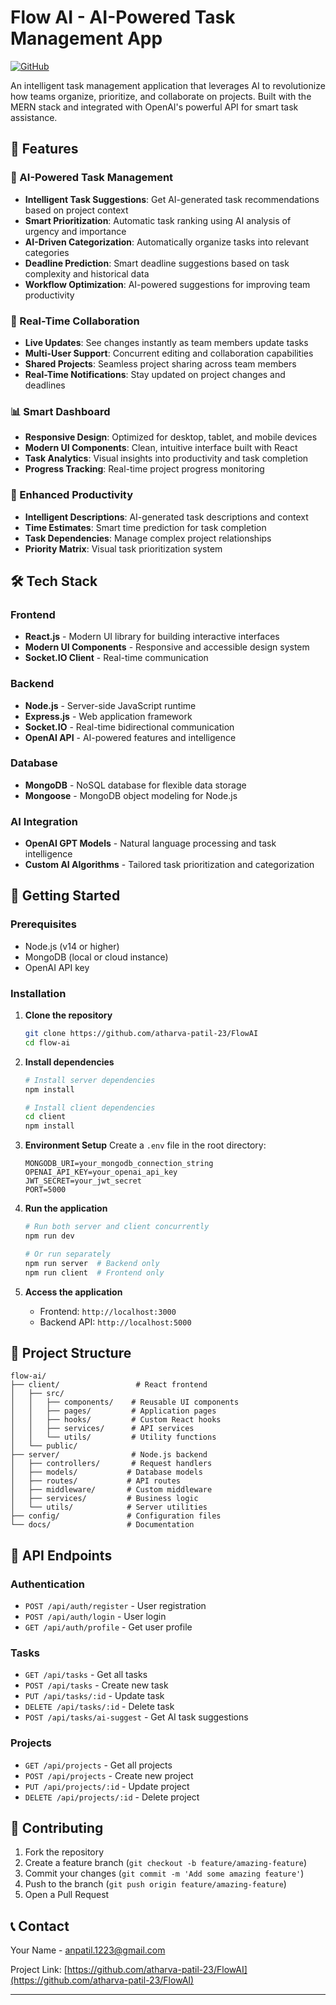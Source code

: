 # Flow AI - AI-Powered Task Management App

[![GitHub](https://img.shields.io/badge/GitHub-Repository-blue)](https://github.com/atharva-patil-23/FlowAI)

An intelligent task management application that leverages AI to revolutionize how teams organize, prioritize, and collaborate on projects. Built with the MERN stack and integrated with OpenAI's powerful API for smart task assistance.

## 🚀 Features

### 🤖 AI-Powered Task Management

- **Intelligent Task Suggestions**: Get AI-generated task recommendations based on project context
- **Smart Prioritization**: Automatic task ranking using AI analysis of urgency and importance
- **AI-Driven Categorization**: Automatically organize tasks into relevant categories
- **Deadline Prediction**: Smart deadline suggestions based on task complexity and historical data
- **Workflow Optimization**: AI-powered suggestions for improving team productivity

### 🔄 Real-Time Collaboration

- **Live Updates**: See changes instantly as team members update tasks
- **Multi-User Support**: Concurrent editing and collaboration capabilities
- **Shared Projects**: Seamless project sharing across team members
- **Real-Time Notifications**: Stay updated on project changes and deadlines

### 📊 Smart Dashboard

- **Responsive Design**: Optimized for desktop, tablet, and mobile devices
- **Modern UI Components**: Clean, intuitive interface built with React
- **Task Analytics**: Visual insights into productivity and task completion
- **Progress Tracking**: Real-time project progress monitoring

### 🎯 Enhanced Productivity

- **Intelligent Descriptions**: AI-generated task descriptions and context
- **Time Estimates**: Smart time prediction for task completion
- **Task Dependencies**: Manage complex project relationships
- **Priority Matrix**: Visual task prioritization system

## 🛠️ Tech Stack

### Frontend

- **React.js** - Modern UI library for building interactive interfaces
- **Modern UI Components** - Responsive and accessible design system
- **Socket.IO Client** - Real-time communication

### Backend

- **Node.js** - Server-side JavaScript runtime
- **Express.js** - Web application framework
- **Socket.IO** - Real-time bidirectional communication
- **OpenAI API** - AI-powered features and intelligence

### Database

- **MongoDB** - NoSQL database for flexible data storage
- **Mongoose** - MongoDB object modeling for Node.js

### AI Integration

- **OpenAI GPT Models** - Natural language processing and task intelligence
- **Custom AI Algorithms** - Tailored task prioritization and categorization

## 🚀 Getting Started

### Prerequisites

- Node.js (v14 or higher)
- MongoDB (local or cloud instance)
- OpenAI API key

### Installation

1. **Clone the repository**

   ```bash
   git clone https://github.com/atharva-patil-23/FlowAI
   cd flow-ai
   ```

2. **Install dependencies**

   ```bash
   # Install server dependencies
   npm install

   # Install client dependencies
   cd client
   npm install
   ```

3. **Environment Setup**
   Create a `.env` file in the root directory:

   ```env
   MONGODB_URI=your_mongodb_connection_string
   OPENAI_API_KEY=your_openai_api_key
   JWT_SECRET=your_jwt_secret
   PORT=5000
   ```

4. **Run the application**

   ```bash
   # Run both server and client concurrently
   npm run dev

   # Or run separately
   npm run server  # Backend only
   npm run client  # Frontend only
   ```

5. **Access the application**
   - Frontend: `http://localhost:3000`
   - Backend API: `http://localhost:5000`

## 📁 Project Structure

```
flow-ai/
├── client/                 # React frontend
│   ├── src/
│   │   ├── components/    # Reusable UI components
│   │   ├── pages/         # Application pages
│   │   ├── hooks/         # Custom React hooks
│   │   ├── services/      # API services
│   │   └── utils/         # Utility functions
│   └── public/
├── server/                # Node.js backend
│   ├── controllers/       # Request handlers
│   ├── models/           # Database models
│   ├── routes/           # API routes
│   ├── middleware/       # Custom middleware
│   ├── services/         # Business logic
│   └── utils/            # Server utilities
├── config/               # Configuration files
└── docs/                 # Documentation
```

## 🔧 API Endpoints

### Authentication

- `POST /api/auth/register` - User registration
- `POST /api/auth/login` - User login
- `GET /api/auth/profile` - Get user profile

### Tasks

- `GET /api/tasks` - Get all tasks
- `POST /api/tasks` - Create new task
- `PUT /api/tasks/:id` - Update task
- `DELETE /api/tasks/:id` - Delete task
- `POST /api/tasks/ai-suggest` - Get AI task suggestions

### Projects

- `GET /api/projects` - Get all projects
- `POST /api/projects` - Create new project
- `PUT /api/projects/:id` - Update project
- `DELETE /api/projects/:id` - Delete project

## 🤝 Contributing

1. Fork the repository
2. Create a feature branch (`git checkout -b feature/amazing-feature`)
3. Commit your changes (`git commit -m 'Add some amazing feature'`)
4. Push to the branch (`git push origin feature/amazing-feature`)
5. Open a Pull Request

## 📞 Contact

Your Name - anpatil.1223@gmail.com

Project Link: [https://github.com/atharva-patil-23/FlowAI](https://github.com/atharva-patil-23/FlowAI)

---
